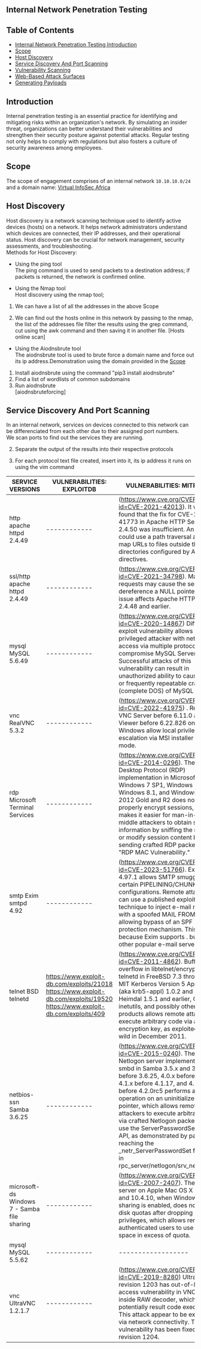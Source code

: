 ## Internal Network Penetration Testing ##

<h2> Table of Contents </h2>

* [Internal Network Penetration Testing Introduction](#introduction)
* [Scope](#scope)
* [Host Discovery](#host-discovery)
* [Service Discovery And Port Scanning](#service-discovery-and-port-scanning)
* [Vulnerability Scanning](#vulnerability-scanning)
* [Web-Based Attack Surfaces](#web-based-attack-surfaces)
* [Generating Payloads](generating-payloads)

## Introduction  
Internal penetration testing is an essential practice for identifying and mitigating risks within an organization's network. By simulating an insider threat, organizations can better understand their vulnerabilities and strengthen their security posture against potential attacks. Regular testing not only helps to comply with regulations but also fosters a culture of security awareness among employees.


## Scope  
The scope of engagement comprises of an internal network `10.10.10.0/24` and a domain name: [Virtual InfoSec Africa](https://virtualinfosecafrica.com)

## Host Discovery  
Host discovery is a network scanning technique used to identify active devices (hosts) on a network. It helps network administrators understand which devices are connected, their IP addresses, and their operational status. Host discovery can be crucial for network management, security assessments, and troubleshooting.  
Methods for Host Discovery:  
* Using the ping tool  
The ping command is used to send packets to a destination address; if packets is returned, the network is confirmed online.


* Using the Nmap tool  
Host discovery using the nmap tool;

1. We can have a list of all the addresses in the above Scope

2. We can find out the hosts online in this network by passing to the nmap, the list of the addresses file
filter the results using the grep command, cut using the awk command and then saving it in another file. [Hosts online scan]


* Using the Aiodnsbrute tool  
The aiodnsbrute tool is used to brute force a domain name and force out its ip address.Demonstration using the domain provided in the [Scope](#scope)  
1. Install aiodnsbrute using the command "pip3 install aiodnsbrute"  
2. Find a list of wordlists of common subdomains  
3. Run aiodnsbrute  
[aiodnsbruteforcing] 


## Service Discovery And Port Scanning  
In an internal network, services on devices connected to this network can be differenciated from each other due to their assigned port numbers.  
We scan ports to find out the services they are running.  


2. Separate the output of the results into their respective protocols  


3. For each protocol text file created, insert into it, its ip address it runs on using the vim command  



| SERVICE VERSIONS | VULNERABILITIES: EXPLOITDB | VULNERABILITIES: MITRE CVE|
|--------------------------------------------|----------------------------|---------------------------|
| http apache httpd 2.4.49                   | ------------ |(https://www.cve.org/CVERecord?id=CVE-2021-42013).    It was found that the fix for CVE-2021-41773 in Apache HTTP Server 2.4.50 was insufficient. An attacker could use a path traversal attack to map URLs to files outside the directories configured by Alias-like directives.
| ssl/http apache httpd 2.4.49               | ------------ |(https://www.cve.org/CVERecord?id=CVE-2021-34798).  Malformed requests may cause the server to dereference a NULL pointer. This issue affects Apache HTTP Server 2.4.48 and earlier.
| mysql MySQL 5.6.49                         | ------------ |(https://www.cve.org/CVERecord?id=CVE-2020-14867)   Difficult to exploit vulnerability allows high privileged attacker with network access via multiple protocols to compromise MySQL Server. Successful attacks of this vulnerability can result in unauthorized ability to cause a hang or frequently repeatable crash (complete DOS) of MySQL Server.
| vnc RealVNC 5.3.2                          | ------------ |(https://www.cve.org/CVERecord?id=CVE-2022-41975) . RealVNC VNC Server before 6.11.0 and VNC Viewer before 6.22.826 on Windows allow local privilege escalation via MSI installer Repair mode.
| rdp Microsoft Terminal Services            | ------------ |(https://www.cve.org/CVERecord?id=CVE-2014-0296).  The Remote Desktop Protocol (RDP) implementation in Microsoft Windows 7 SP1, Windows 8, Windows 8.1, and Windows Server 2012 Gold and R2 does not properly encrypt sessions, which makes it easier for man-in-the-middle attackers to obtain sensitive information by sniffing the network or modify session content by sending crafted RDP packets, aka "RDP MAC Vulnerability."
| smtp Exim smtpd 4.92                       | ------------ |(https://www.cve.org/CVERecord?id=CVE-2023-51766).  Exim before 4.97.1 allows SMTP smuggling in certain PIPELINING/CHUNKING configurations. Remote attackers can use a published exploitation technique to inject e-mail messages with a spoofed MAIL FROM address, allowing bypass of an SPF protection mechanism. This occurs because Exim supports <LF>.<CR><LF> but some other popular e-mail servers do not.
| telnet BSD telnetd                         | https://www.exploit-db.com/exploits/21018  https://www.exploit-db.com/exploits/19520  https://www.exploit-db.com/exploits/409                     |(https://www.cve.org/CVERecord?id=CVE-2011-4862).  Buffer overflow in libtelnet/encrypt.c in telnetd in FreeBSD 7.3 through 9.0, MIT Kerberos Version 5 Applications (aka krb5-appl) 1.0.2 and earlier, Heimdal 1.5.1 and earlier, GNU inetutils, and possibly other products allows remote attackers to execute arbitrary code via a long encryption key, as exploited in the wild in December 2011.
| netbios-ssn Samba 3.6.25                   | ------------ |(https://www.cve.org/CVERecord?id=CVE-2015-0240).  The Netlogon server implementation in smbd in Samba 3.5.x and 3.6.x before 3.6.25, 4.0.x before 4.0.25, 4.1.x before 4.1.17, and 4.2.x before 4.2.0rc5 performs a free operation on an uninitialized stack pointer, which allows remote attackers to execute arbitrary code via crafted Netlogon packets that use the ServerPasswordSet RPC API, as demonstrated by packets reaching the _netr_ServerPasswordSet function in rpc_server/netlogon/srv_netlog_nt.c.
| microsoft-ds Windows 7 - Samba file sharing| ------------ |(https://www.cve.org/CVERecord?id=CVE-2007-2407).  The Samba server on Apple Mac OS X 10.3.9 and 10.4.10, when Windows file sharing is enabled, does not enforce disk quotas after dropping privileges, which allows remote authenticated users to use disk space in excess of quota.
| mysql MySQL 5.5.62                         | ------------ |------------------| 
| vnc UltraVNC 1.2.1.7                       | ------------ |(https://www.cve.org/CVERecord?id=CVE-2019-8280)  UltraVNC revision 1203 has out-of-bounds access vulnerability in VNC client inside RAW decoder, which can potentially result code execution. This attack appear to be exploitable via network connectivity. This vulnerability has been fixed in revision 1204.

